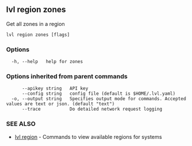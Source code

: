 ## lvl region zones

Get all zones in a region

```
lvl region zones [flags]
```

### Options

```
  -h, --help   help for zones
```

### Options inherited from parent commands

```
      --apikey string   API key
      --config string   config file (default is $HOME/.lvl.yaml)
  -o, --output string   Specifies output mode for commands. Accepted values are text or json. (default "text")
      --trace           Do detailed network request logging
```

### SEE ALSO

* [lvl region](lvl_region.md)	 - Commands to view available regions for systems

